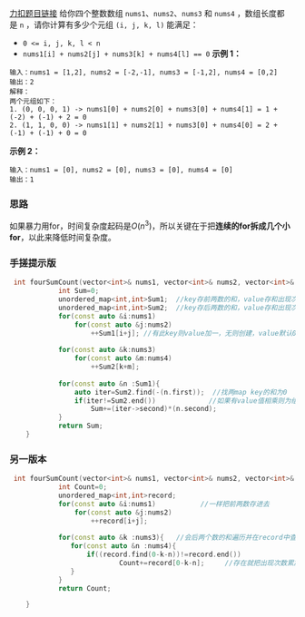 [力扣题目链接](https://leetcode.cn/problems/4sum-ii/)
给你四个整数数组 `nums1`、`nums2`、`nums3` 和 `nums4` ，数组长度都是 `n` ，请你计算有多少个元组 `(i, j, k, l)` 能满足：
-   `0 <= i, j, k, l < n`
-   `nums1[i] + nums2[j] + nums3[k] + nums4[l] == 0`
**示例 1：**
```
输入：nums1 = [1,2], nums2 = [-2,-1], nums3 = [-1,2], nums4 = [0,2]
输出：2
解释：
两个元组如下：
1. (0, 0, 0, 1) -> nums1[0] + nums2[0] + nums3[0] + nums4[1] = 1 + (-2) + (-1) + 2 = 0
2. (1, 1, 0, 0) -> nums1[1] + nums2[1] + nums3[0] + nums4[0] = 2 + (-1) + (-1) + 0 = 0
```
**示例 2：**
```
输入：nums1 = [0], nums2 = [0], nums3 = [0], nums4 = [0]
输出：1
```
### 思路
如果暴力用for，时间复杂度起码是$O(n^3)$，所以关键在于把**连续的for拆成几个小for**，以此来降低时间复杂度。

### 手搓提示版
```c++
 int fourSumCount(vector<int>& nums1, vector<int>& nums2, vector<int>& nums3, vector<int>& nums4) {    
			int Sum=0;
            unordered_map<int,int>Sum1;  //key存前两数的和，value存和出现次数
            unordered_map<int,int>Sum2;  //key存后两数的和，value存和出现次数
            for(const auto &i:nums1)      
                for(const auto &j:nums2)       
                    ++Sum1[i+j]; //有此key则value加一，无则创建，value默认0，也加一
                    
            for(const auto &k:nums3)
                for(const auto &m:nums4)
                    ++Sum2[k+m];
                    
            for(const auto &n :Sum1){
                auto iter=Sum2.find(-(n.first));  //找两map key的和为0
                if(iter!=Sum2.end())             //如果有value值相乘则为组合次数
                    Sum+=(iter->second)*(n.second);  
            }
            return Sum;
    }
```

### 另一版本
```c++
 int fourSumCount(vector<int>& nums1, vector<int>& nums2, vector<int>& nums3, vector<int>& nums4) {    
			int Count=0;
            unordered_map<int,int>record;
            for(const auto &i:nums1)           //一样把前两数存进去
                for(const auto &j:nums2)
                    ++record[i+j];
                    
            for(const auto &k :nums3){   //会后两个数的和遍历并在record中查找符合值
               for(const auto &n :nums4){
	               if((record.find(0-k-n))!=record.end())
			               Count+=record[0-k-n];     //存在就把出现次数累加计数
               }
            }
            return Count;

    }
```